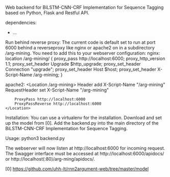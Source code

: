 Web backend for BiLSTM-CNN-CRF Implementation for Sequence Tagging
based on Python, Flask and Restful API.

dependencies:
- ...

Run behind reverse proxy:
The current code is default set to run at port 6000 behind a reverseproxy like nginx or apache2 on in a subdirectory /arg-mining. You need to add this to your webserver configuration:
nginx:
    location /arg-mining/ {
        proxy_pass http://localhost:6000;
        proxy_http_version 1.1;
        proxy_set_header Upgrade $http_upgrade;
        proxy_set_header Connection "upgrade";
        proxy_set_header Host $host;
        proxy_set_header X-Script-Name /arg-mining;
    }

apache2:
    <Location /arg-mining>
        Header add X-Script-Name "/arg-mining"
        RequestHeader set X-Script-Name "/arg-mining"

        ProxyPass http://localhost:6000
        ProxyPassReverse http://localhost:6000
    </Location>


Installation:
You can use a virtualenv for the installation. Download and set up the model from [0]. Add the backend.py into the main directory of the BiLSTM-CNN-CRF Implementation for Sequence Tagging.

Usage:
    python3 backend.py

The webserver will now listen at http://localhost:6000 for incoming request.
The Swagger interface must be accessed at http://localhost:6000/apidocs/ or http://localhost(:80)/arg-ming/apidocs/.


[0] https://github.com/uhh-lt/rnn2argument-web/tree/master/model

